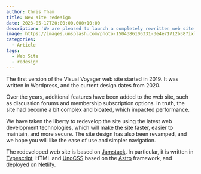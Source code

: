 ```yaml
---
author: Chris Tham
title: New site redesign
date: 2023-05-17T20:00:00.000+10:00
description: 'We are pleased to launch a completely rewritten web site that is faster, better, and has more features!'
image: https://images.unsplash.com/photo-1504386106331-3e4e71712b38?ixlib=rb-4.0.3&ixid=MnwxMjA3fDB8MHxwaG90by1wYWdlfHx8fGVufDB8fHx8&auto=format&fit=crop&w=2532&q=80
categories:
  - Article
tags:
  - Web Site
  - redesign
---
```


The first version of the Visual Voyager web site started in 2019. It was written in Wordpress, and the current design dates from 2020.

Over the years, additional features have been added to the web site, such as discussion forums and membership subscription options. In truth, the site had become a bit complex and bloated, which impacted performance.

We have taken the liberty to redevelop the site using the latest web development technologies, which will make the site faster, easier to maintain, and more secure. The site design has also been revamped, and we hope you will like the ease of use and simpler navigation.

The redeveloped web site is based on [Jamstack](https://jamstack.org). In particular, it is written in [Typescript](https://www.typescriptlang.org), HTML and [UnoCSS](https://unocss.dev) based on the [Astro](https://stro.build) framework, and deployed on [Netlify](https://netlify.com).
